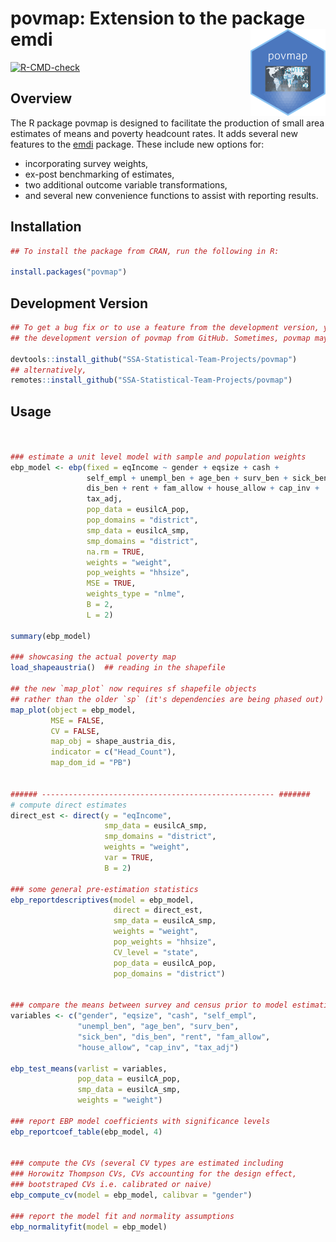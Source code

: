 
<!-- README.md is generated from README.Rmd. Please edit that file -->

# povmap: Extension to the package emdi <img src="man/figures/logo.png" align="right" height="139" />

<!-- badges: start -->

[![R-CMD-check](https://github.com/SSA-Statistical-Team-Projects/povmap/actions/workflows/R-CMD-check.yaml/badge.svg)](https://github.com/SSA-Statistical-Team-Projects/povmap/actions/workflows/R-CMD-check.yaml)
<!-- badges: end -->

## Overview

The R package povmap is designed to facilitate the production of small
area estimates of means and poverty headcount rates. It adds several new
features to the
[emdi](https://cran.r-project.org/web/packages/emdi/index.html) package.
These include new options for:

- incorporating survey weights,
- ex-post benchmarking of estimates,
- two additional outcome variable transformations,
- and several new convenience functions to assist with reporting
  results.

## Installation

``` r
## To install the package from CRAN, run the following in R: 

install.packages("povmap")
```

## Development Version

``` r
## To get a bug fix or to use a feature from the development version, you can install 
## the development version of povmap from GitHub. Sometimes, povmap maybe unavailable in CRAN (although this is typically ## unlikely)

devtools::install_github("SSA-Statistical-Team-Projects/povmap")
## alternatively,
remotes::install_github("SSA-Statistical-Team-Projects/povmap")
```

## Usage

``` r


### estimate a unit level model with sample and population weights
ebp_model <- ebp(fixed = eqIncome ~ gender + eqsize + cash +
                 self_empl + unempl_ben + age_ben + surv_ben + sick_ben +
                 dis_ben + rent + fam_allow + house_allow + cap_inv +
                 tax_adj,
                 pop_data = eusilcA_pop, 
                 pop_domains = "district",
                 smp_data = eusilcA_smp, 
                 smp_domains = "district",
                 na.rm = TRUE, 
                 weights = "weight",
                 pop_weights = "hhsize", 
                 MSE = TRUE, 
                 weights_type = "nlme",
                 B = 2, 
                 L = 2)

summary(ebp_model)

### showcasing the actual poverty map
load_shapeaustria()  ## reading in the shapefile

## the new `map_plot` now requires sf shapefile objects
## rather than the older `sp` (it's dependencies are being phased out)
map_plot(object = ebp_model, 
         MSE = FALSE, 
         CV = FALSE, 
         map_obj = shape_austria_dis, 
         indicator = c("Head_Count"), 
         map_dom_id = "PB")


###### ---------------------------------------------------- #######
# compute direct estimates 
direct_est <- direct(y = "eqIncome", 
                     smp_data = eusilcA_smp,
                     smp_domains = "district", 
                     weights = "weight",
                     var = TRUE, 
                     B = 2)

### some general pre-estimation statistics
ebp_reportdescriptives(model = ebp_model, 
                       direct = direct_est,
                       smp_data = eusilcA_smp, 
                       weights = "weight",
                       pop_weights = "hhsize", 
                       CV_level = "state",
                       pop_data = eusilcA_pop, 
                       pop_domains = "district")


### compare the means between survey and census prior to model estimation
variables <- c("gender", "eqsize", "cash", "self_empl",
               "unempl_ben", "age_ben", "surv_ben",
               "sick_ben", "dis_ben", "rent", "fam_allow",
               "house_allow", "cap_inv", "tax_adj")

ebp_test_means(varlist = variables,
               pop_data = eusilcA_pop,
               smp_data = eusilcA_smp,
               weights = "weight")

### report EBP model coefficients with significance levels
ebp_reportcoef_table(ebp_model, 4)


### compute the CVs (several CV types are estimated including
### Horowitz Thompson CVs, CVs accounting for the design effect,
### bootstraped CVs i.e. calibrated or naive)
ebp_compute_cv(model = ebp_model, calibvar = "gender")

### report the model fit and normality assumptions
ebp_normalityfit(model = ebp_model)
```
